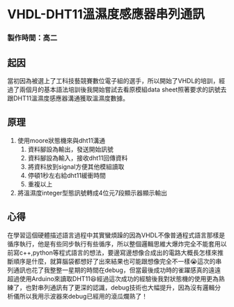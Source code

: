 VHDL-DHT11溫濕度感應器串列通訊
===
### 製作時間：高二
## 起因
當初因為被選上了工科技藝競賽數位電子組的選手，所以開始了VHDL的培訓，經過了兩個月的基本語法培訓後我開始嘗試去看原模組data sheet照著要求的訊號去跟DHT11溫濕度感應器溝通獲取溫濕度數據。
## 原理
1. 使用moore狀態機來與dht11溝通
    1. 資料腳設為輸出，發送開始訊號
    2. 資料腳設為輸入，接收dht11回傳資料
    3. 將資料放到signal方便其他模組讀取
    4. 停頓1秒左右給dht11緩衝時間
    5. 重複以上
2. 將溫濕度integer型態訊號轉成4位元7段顯示器顯示輸出
## 心得
在學習這個硬體描述語言過程中其實蠻煩躁的因為VHDL不像普通程式語言那樣是循序執行，他是有些同步執行有些循序，所以整個邏輯思維大爆炸完全不能套用以前寫c++,python等程式語言的想法，要邊寫邊想像合成出的電路大概長怎樣來推斷順序是什麼，就算腦袋都想好了出來結果也可能跟想像完全不一樣😭這次的串列通訊也花了我整整一星期的時間在debug，但當最後成功時的雀躍感真的遠遠超過使用Arduino來讀取DHT11😆經過這次成功的經驗後我對狀態機的使用更為熟練了，也對串列通訊有了更深的認識，debug技術也大幅提升，因為沒有邏輯分析儀所以我用示波器來debug已經用的滾瓜爛熟了！
